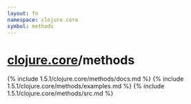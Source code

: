 ```yaml
---
layout: fn
namespace: clojure.core
symbol: methods
---
```


# [clojure.core](../)/methods

{% include 1.5.1/clojure.core/methods/docs.md %}
{% include 1.5.1/clojure.core/methods/examples.md %}
{% include 1.5.1/clojure.core/methods/src.md %}


